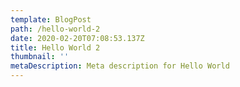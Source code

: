 ```yaml
---
template: BlogPost
path: /hello-world-2
date: 2020-02-20T07:08:53.137Z
title: Hello World 2
thumbnail: ''
metaDescription: Meta description for Hello World
---
```




